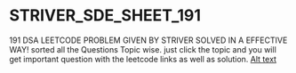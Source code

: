 # STRIVER_SDE_SHEET_191


191 DSA LEETCODE PROBLEM GIVEN BY STRIVER SOLVED IN A EFFECTIVE WAY!
sorted all the Questions Topic wise.
just click the topic and you will get important question with the leetcode links as well as solution.
[Alt text](Creative-Problem-Solving-Process.jpeg)